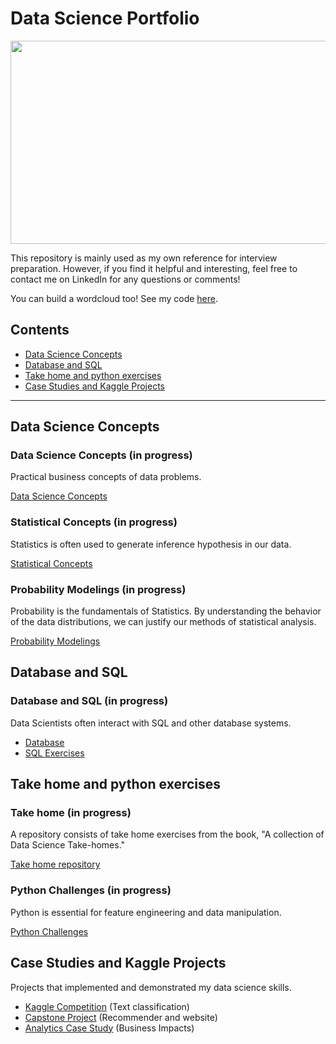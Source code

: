 # Data Science Portfolio

<p align="center">
  <img width="600" height="325" src="https://github.com/kammybdeng/data-science-portfolio/blob/master/img/word-cloud3.v2.png">
</p>


This repository is mainly used as my own reference for interview preparation. However, if you find it helpful and interesting, feel free to contact me on LinkedIn for any questions or comments!

You can build a wordcloud too! See my code [here](https://github.com/kammybdeng/data-science-portfolio/blob/master/extra/wordcloud.py).

## Contents
- [Data Science Concepts](#Data-Science-Concepts)
- [Database and SQL](#Database-and-SQL)
- [Take home and python exercises](#Take-home-and-python-exercises)
- [Case Studies and Kaggle Projects](#Case-Studies-and-Kaggle-Projects)


***

## Data Science Concepts

### Data Science Concepts (in progress)
Practical business concepts of data problems.

[Data Science Concepts](https://github.com/kammybdeng/data-science-notes/blob/master/general_notes/Data_Science_notes.ipynb)

### Statistical Concepts (in progress)
Statistics is often used to generate inference hypothesis in our data.

[Statistical Concepts](https://github.com/kammybdeng/dsi-interview-prep/blob/master/Stats%20Concepts.ipynb)

### Probability Modelings (in progress)
Probability is the fundamentals of Statistics. By understanding the behavior of the data distributions, we can justify our methods of statistical analysis.

[Probability Modelings](https://github.com/kammybdeng/dsi-interview-prep/blob/master/probability%20simulations.ipynb)



## Database and SQL

### Database and SQL (in progress)
Data Scientists often interact with SQL and other database systems.

- [Database](https://github.com/kammybdeng/data-science-notes/blob/master/database-explained.ipynb)
- [SQL Exercises](https://github.com/kammybdeng/data-science-notes/blob/master/sql_exercises.ipynb)



## Take home and python exercises

### Take home (in progress)
A repository consists of take home exercises from the book, "A collection of Data Science Take-homes."

[Take home repository](https://github.com/kammybdeng/take-home-practices)

### Python Challenges (in progress)
Python is essential for feature engineering and data manipulation.

[Python Challenges](https://github.com/kammybdeng/dsi-interview-prep/blob/master/python%20challenge/Python%20challenges.ipynb)


## Case Studies and Kaggle Projects

Projects that implemented and demonstrated my data science skills.

- [Kaggle Competition](https://github.com/kammybdeng/quora-insincere-question) (Text classification)
- [Capstone Project](https://github.com/kammybdeng/travel-time-rec) (Recommender and website)
- [Analytics Case Study](https://github.com/kammybdeng/churn-analysis-case-study) (Business Impacts)
